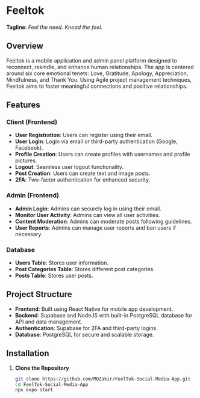 # Feeltok

**Tagline**: *Feel the need. Knead the feel.*

## Overview
Feeltok is a mobile application and admin panel platform designed to reconnect, rekindle, and enhance human relationships. The app is centered around six core emotional tenets: Love, Gratitude, Apology, Appreciation, Mindfulness, and Thank You. Using Agile project management techniques, Feeltok aims to foster meaningful connections and positive relationships.

## Features

### Client (Frontend)
- **User Registration**: Users can register using their email.
- **User Login**: Login via email or third-party authentication (Google, Facebook).
- **Profile Creation**: Users can create profiles with usernames and profile pictures.
- **Logout**: Seamless user logout functionality.
- **Post Creation**: Users can create text and image posts.
- **2FA**: Two-factor authentication for enhanced security.

### Admin (Frontend)
- **Admin Login**: Admins can securely log in using their email.
- **Monitor User Activity**: Admins can view all user activities.
- **Content Moderation**: Admins can moderate posts following guidelines.
- **User Reports**: Admins can manage user reports and ban users if necessary.

### Database
- **Users Table**: Stores user information.
- **Post Categories Table**: Stores different post categories.
- **Posts Table**: Stores user posts.

## Project Structure
- **Frontend**: Built using React Native for mobile app development.
- **Backend**: Supabase and NodeJS with built-in PostgreSQL database for API and data management.
- **Authentication**: Supabase for 2FA and third-party logins.
- **Database**: PostgreSQL for secure and scalable storage.

## Installation

1. **Clone the Repository**  
   ```bash
   git clone https://github.com/MQZakir/FeelTok-Social-Media-App.git
   cd FeelTok-Social-Media-App
   npx expo start
